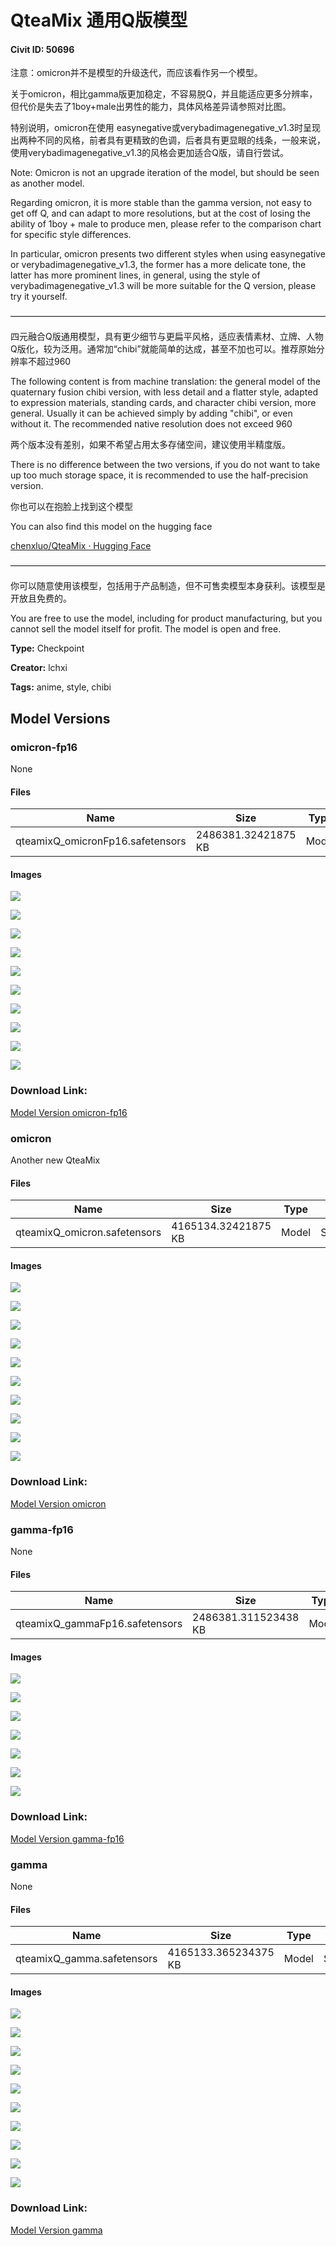 # QteaMix 通用Q版模型

#### Civit ID: 50696

<p>注意：omicron并不是模型的升级迭代，而应该看作另一个模型。</p><p>关于omicron，相比gamma版更加稳定，不容易脱Q，并且能适应更多分辨率，但代价是失去了1boy+male出男性的能力，具体风格差异请参照对比图。</p><p>特别说明，omicron在使用 easynegative或verybadimagenegative_v1.3时呈现出两种不同的风格，前者具有更精致的色调，后者具有更显眼的线条，一般来说，使用verybadimagenegative_v1.3的风格会更加适合Q版，请自行尝试。</p><p></p><p>Note: Omicron is not an upgrade iteration of the model, but should be seen as another model.</p><p>Regarding omicron, it is more stable than the gamma version, not easy to get off Q, and can adapt to more resolutions, but at the cost of losing the ability of 1boy + male to produce men, please refer to the comparison chart for specific style differences.</p><p>In particular, omicron presents two different styles when using easynegative or verybadimagenegative_v1.3, the former has a more delicate tone, the latter has more prominent lines, in general, using the style of verybadimagenegative_v1.3 will be more suitable for the Q version, please try it yourself.</p><p>————————————————————————————————————</p><p>四元融合Q版通用模型，具有更少细节与更扁平风格，适应表情素材、立牌、人物Q版化，较为泛用。通常加“chibi”就能简单的达成，甚至不加也可以。推荐原始分辨率不超过960</p><p></p><p>The following content is from machine translation: the general model of the quaternary fusion chibi version, with less detail and a flatter style, adapted to expression materials, standing cards, and character chibi version, more general. Usually it can be achieved simply by adding "chibi", or even without it. The recommended native resolution does not exceed 960</p><p></p><p>两个版本没有差别，如果不希望占用太多存储空间，建议使用半精度版。</p><p>There is no difference between the two versions, if you do not want to take up too much storage space, it is recommended to use the half-precision version.</p><p></p><p>你也可以在抱脸上找到这个模型</p><p>You can also find this model on the hugging face</p><p><a target="_blank" rel="ugc" href="https://huggingface.co/chenxluo/QteaMix">chenxluo/QteaMix · Hugging Face</a></p><p>————————————————————————————————————</p><p>你可以随意使用该模型，包括用于产品制造，但不可售卖模型本身获利。该模型是开放且免费的。</p><p>You are free to use the model, including for product manufacturing, but you cannot sell the model itself for profit. The model is open and free.</p>

**Type:** Checkpoint

**Creator:** lchxi

**Tags:** anime, style, chibi

## Model Versions

### omicron-fp16

None

#### Files

| Name | Size | Type | Format | Download Url | AutoV1 | AutoV2 | SHA256 | CRC32 | BLAKE3 |
| --- | --- | --- | --- | --- | --- | --- | --- | --- | --- |
| qteamixQ_omicronFp16.safetensors | 2486381.32421875 KB | Model | SafeTensor | https://civitai.com/api/download/models/80361 | 65A9683A | 15C293C4EB | 15C293C4EB2EC13A77DE716965A5A0498838A0D45FD22CA24FAF7C20296F8906 | 60AE870B | 34EBD4A75C7BC11B67E0D8CB6E75AD6CC82A24EEF7B0A2AD65CE03779523F5F7 |

#### Images

<p><img src="https://image.civitai.com/xG1nkqKTMzGDvpLrqFT7WA/c1efe04d-2a37-4122-92a4-394c820a55ba/width=450/902155.jpeg" /></p>

<p><img src="https://image.civitai.com/xG1nkqKTMzGDvpLrqFT7WA/ea732025-7f72-4819-bdd6-722dced6b5f9/width=450/902162.jpeg" /></p>

<p><img src="https://image.civitai.com/xG1nkqKTMzGDvpLrqFT7WA/5557349b-2f88-46ba-b997-f858d986c919/width=450/902158.jpeg" /></p>

<p><img src="https://image.civitai.com/xG1nkqKTMzGDvpLrqFT7WA/146d4083-b573-4f3f-b6ca-8b510ca30de9/width=450/902159.jpeg" /></p>

<p><img src="https://image.civitai.com/xG1nkqKTMzGDvpLrqFT7WA/9af35354-f7b7-4867-adb9-7e29e962a706/width=450/902157.jpeg" /></p>

<p><img src="https://image.civitai.com/xG1nkqKTMzGDvpLrqFT7WA/bc3234d0-4490-491f-9f8a-c86ebefbbd77/width=450/902156.jpeg" /></p>

<p><img src="https://image.civitai.com/xG1nkqKTMzGDvpLrqFT7WA/cc472192-fcfc-43cb-b406-b564a28a49ca/width=450/902169.jpeg" /></p>

<p><img src="https://image.civitai.com/xG1nkqKTMzGDvpLrqFT7WA/72c295d9-529a-406a-ad02-dad0c0bcfa08/width=450/902183.jpeg" /></p>

<p><img src="https://image.civitai.com/xG1nkqKTMzGDvpLrqFT7WA/ad2bd76c-4e2e-4e7d-8856-d65d83b7675f/width=450/902182.jpeg" /></p>

<p><img src="https://image.civitai.com/xG1nkqKTMzGDvpLrqFT7WA/b08bfb93-8c40-46cc-9125-acc52757048e/width=450/902243.jpeg" /></p>

### Download Link:

[Model Version omicron-fp16](https://civitai.com/api/download/models/80361)

### omicron

<p>Another new QteaMix</p>

#### Files

| Name | Size | Type | Format | Download Url | AutoV1 | AutoV2 | SHA256 | CRC32 | BLAKE3 |
| --- | --- | --- | --- | --- | --- | --- | --- | --- | --- |
| qteamixQ_omicron.safetensors | 4165134.32421875 KB | Model | SafeTensor | https://civitai.com/api/download/models/79835 | 681F76BA | 3F26CEBA1B | 3F26CEBA1B114555E393637E88D7994FEBDAB3B86C0BEB54EA3472CE90930549 | 9231832C | B1A3F32B6C940A8074782230279B3D305B0EFFBAFDF45746733DDAA758DE7E58 |

#### Images

<p><img src="https://image.civitai.com/xG1nkqKTMzGDvpLrqFT7WA/34b4ba05-450d-4bf2-b634-446246cd4e8c/width=450/896095.jpeg" /></p>

<p><img src="https://image.civitai.com/xG1nkqKTMzGDvpLrqFT7WA/f7752a19-b66c-42bf-bb4e-738a3df7a4f9/width=450/896096.jpeg" /></p>

<p><img src="https://image.civitai.com/xG1nkqKTMzGDvpLrqFT7WA/133bec7b-450c-40a2-af41-6f4c7d1f60d0/width=450/896094.jpeg" /></p>

<p><img src="https://image.civitai.com/xG1nkqKTMzGDvpLrqFT7WA/c7271f6d-5fdd-4ee8-ba80-b9da830e00b4/width=450/896099.jpeg" /></p>

<p><img src="https://image.civitai.com/xG1nkqKTMzGDvpLrqFT7WA/0d7292e4-1939-497e-8c64-33e855bc54ca/width=450/896100.jpeg" /></p>

<p><img src="https://image.civitai.com/xG1nkqKTMzGDvpLrqFT7WA/516873a5-6939-4b12-b8f2-08c165789b48/width=450/896106.jpeg" /></p>

<p><img src="https://image.civitai.com/xG1nkqKTMzGDvpLrqFT7WA/216cf74b-989e-4327-878f-6164d59798dd/width=450/896112.jpeg" /></p>

<p><img src="https://image.civitai.com/xG1nkqKTMzGDvpLrqFT7WA/89675f68-749c-4954-82b6-3dc945b11fa3/width=450/896111.jpeg" /></p>

<p><img src="https://image.civitai.com/xG1nkqKTMzGDvpLrqFT7WA/8979d4e8-ff65-451e-9ba2-aa39e000ce4c/width=450/896105.jpeg" /></p>

<p><img src="https://image.civitai.com/xG1nkqKTMzGDvpLrqFT7WA/9ed72064-a1a1-4013-b6e8-5ea76f6520fd/width=450/896328.jpeg" /></p>

### Download Link:

[Model Version omicron](https://civitai.com/api/download/models/79835)

### gamma-fp16

None

#### Files

| Name | Size | Type | Format | Download Url | AutoV1 | AutoV2 | SHA256 | CRC32 | BLAKE3 |
| --- | --- | --- | --- | --- | --- | --- | --- | --- | --- |
| qteamixQ_gammaFp16.safetensors | 2486381.311523438 KB | Model | SafeTensor | https://civitai.com/api/download/models/55283 | 51BFB216 | 0C1EFCBBD6 | 0C1EFCBBD6938F329CAE1CBA08C05B7A5DE68B2599C46318379862EF9637191D | AACABB8B | D54A81A71753BFD589543276CC2546E7AE4FCE2E96F1176EA0AF36481916232D |

#### Images

<p><img src="https://image.civitai.com/xG1nkqKTMzGDvpLrqFT7WA/792e4158-1c02-47e2-12c1-dca87d0b3c00/width=450/598167.jpeg" /></p>

<p><img src="https://image.civitai.com/xG1nkqKTMzGDvpLrqFT7WA/bc5399f2-de2c-40c6-70ff-07cfbe4e5900/width=450/598168.jpeg" /></p>

<p><img src="https://image.civitai.com/xG1nkqKTMzGDvpLrqFT7WA/1a5ecef3-4e62-43b6-7436-b3541e356000/width=450/598169.jpeg" /></p>

<p><img src="https://image.civitai.com/xG1nkqKTMzGDvpLrqFT7WA/fca2772b-ab32-4df6-78d8-12e20138f600/width=450/601959.jpeg" /></p>

<p><img src="https://image.civitai.com/xG1nkqKTMzGDvpLrqFT7WA/8dc47819-2df2-4f1f-0cdc-91a0d5e72b00/width=450/601994.jpeg" /></p>

<p><img src="https://image.civitai.com/xG1nkqKTMzGDvpLrqFT7WA/7c37184c-38f5-4eb3-422b-dbc7d2f15700/width=450/602031.jpeg" /></p>

<p><img src="https://image.civitai.com/xG1nkqKTMzGDvpLrqFT7WA/4645668c-b84d-486d-baaf-51f1e750f000/width=450/602038.jpeg" /></p>

### Download Link:

[Model Version gamma-fp16](https://civitai.com/api/download/models/55283)

### gamma

None

#### Files

| Name | Size | Type | Format | Download Url | AutoV1 | AutoV2 | SHA256 | CRC32 | BLAKE3 |
| --- | --- | --- | --- | --- | --- | --- | --- | --- | --- |
| qteamixQ_gamma.safetensors | 4165133.365234375 KB | Model | SafeTensor | https://civitai.com/api/download/models/55203 | 649DFD0A | 58174EC2A4 | 58174EC2A43A4321BB80500D04C21FBD4AB4DAEDB8A20AC2E0536D6EFD425423 | 51380140 | 5155F5B51C76C1A45ADE60596B8BC7DA4C8949A40BF1DDAD156ADE4EE26EE0E5 |

#### Images

<p><img src="https://image.civitai.com/xG1nkqKTMzGDvpLrqFT7WA/a7e227dd-b21c-44b1-467b-a2eabd3d7700/width=450/602320.jpeg" /></p>

<p><img src="https://image.civitai.com/xG1nkqKTMzGDvpLrqFT7WA/e3231fcb-1414-4ec2-7254-1eadbba33f00/width=450/602499.jpeg" /></p>

<p><img src="https://image.civitai.com/xG1nkqKTMzGDvpLrqFT7WA/4ee83d46-88d9-445d-6a1d-3c0ed8aaea00/width=450/597604.jpeg" /></p>

<p><img src="https://image.civitai.com/xG1nkqKTMzGDvpLrqFT7WA/c74ff471-ffda-4f9c-6e24-3b94040b0100/width=450/597627.jpeg" /></p>

<p><img src="https://image.civitai.com/xG1nkqKTMzGDvpLrqFT7WA/738f2322-3b3c-4c8b-ade5-416101924900/width=450/597637.jpeg" /></p>

<p><img src="https://image.civitai.com/xG1nkqKTMzGDvpLrqFT7WA/2a84ce01-6292-48c5-9d7a-356f9efb3e00/width=450/597640.jpeg" /></p>

<p><img src="https://image.civitai.com/xG1nkqKTMzGDvpLrqFT7WA/8be7fbc5-3003-4875-50f1-026c7b432200/width=450/597650.jpeg" /></p>

<p><img src="https://image.civitai.com/xG1nkqKTMzGDvpLrqFT7WA/6ce818eb-b851-4b2c-0848-d2af0e4aa700/width=450/597652.jpeg" /></p>

<p><img src="https://image.civitai.com/xG1nkqKTMzGDvpLrqFT7WA/e024fd45-34e3-441b-3de7-783b8a690e00/width=450/597676.jpeg" /></p>

<p><img src="https://image.civitai.com/xG1nkqKTMzGDvpLrqFT7WA/051d4a19-6d7c-42cc-4d8e-fe8295cd3000/width=450/597678.jpeg" /></p>

### Download Link:

[Model Version gamma](https://civitai.com/api/download/models/55203)

